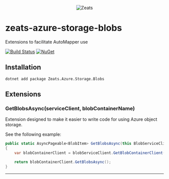 <div align="center">

![Zeats](https://zeatsbalancaautomatica.blob.core.windows.net/icons/nuget.png)

</div>

# zeats-azure-storage-blobs

Extensions to facilitate AutoMapper use

[![Build Status](https://dev.azure.com/zeats/Zeats/_apis/build/status/build-zeats-azure-storage-blobs?branchName=master)](https://dev.azure.com/zeats/Zeats/_build/latest?definitionId=45&branchName=master)
[![NuGet](https://img.shields.io/nuget/v/Zeats.Azure.Storage.Blobs.svg)](https://www.nuget.org/packages/Zeats.Azure.Storage.Blobs)

## Installation

```PM>
dotnet add package Zeats.Azure.Storage.Blobs 
```

## Extensions

### GetBlobsAsync(serviceClient, blobContainerName)
Extension designed to make it easier to write code for using Azure object storage.

See the following example:
```c#
public static AsyncPageable<BlobItem> GetBlobsAsync(this BlobServiceClient blobServiceClient, string blobContainerName)
{
    var blobContainerClient = blobServiceClient.GetBlobContainerClient(blobContainerName);

    return blobContainerClient.GetBlobsAsync();
}
```
---
